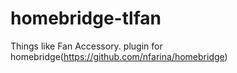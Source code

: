 # homebridge-tlfan
Things like Fan Accessory. plugin for homebridge(https://github.com/nfarina/homebridge)
